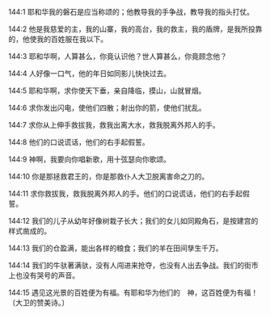 <a id="1"></a>144:1  耶和华我的磐石是应当称颂的；他教导我的手争战，教导我的指头打仗。  

<a id="2"></a>144:2  他是我慈爱的主，我的山寨，我的高台，我的救主，我的盾牌，是我所投靠的，他使我的百姓服在我以下。  

<a id="3"></a>144:3  耶和华啊，人算甚么，你竟认识他？世人算甚么，你竟顾念他？  

<a id="4"></a>144:4  人好像一口气，他的年日如同影儿快快过去。  

<a id="5"></a>144:5  耶和华啊，求你使天下垂，亲自降临，摸山，山就冒烟。  

<a id="6"></a>144:6  求你发出闪电，使他们四散；射出你的箭，使他们扰乱。  

<a id="7"></a>144:7  求你从上伸手救拔我，救我出离大水，救我脱离外邦人的手。  

<a id="8"></a>144:8  他们的口说谎话，他们的右手起假誓。  

<a id="9"></a>144:9  神啊，我要向你唱新歌，用十弦瑟向你歌颂。  

<a id="10"></a>144:10  你是那拯救君王的，你是那救仆人大卫脱离害命之刀的。  

<a id="11"></a>144:11  求你救拔我，救我脱离外邦人的手。他们的口说谎话，他们的右手起假誓。  

<a id="12"></a>144:12  我们的儿子从幼年好像树栽子长大；我们的女儿如同殿角石，是按建宫的样式凿成的。  

<a id="13"></a>144:13  我们的仓盈满，能出各样的粮食；我们的羊在田间孳生千万。  

<a id="14"></a>144:14  我们的牛驮著满驮，没有人闯进来抢夺，也没有人出去争战。我们的街市上也没有哭号的声音。  

<a id="15"></a>144:15  遇见这光景的百姓便为有福。有耶和华为他们的　神，这百姓便为有福！〔大卫的赞美诗。〕  

